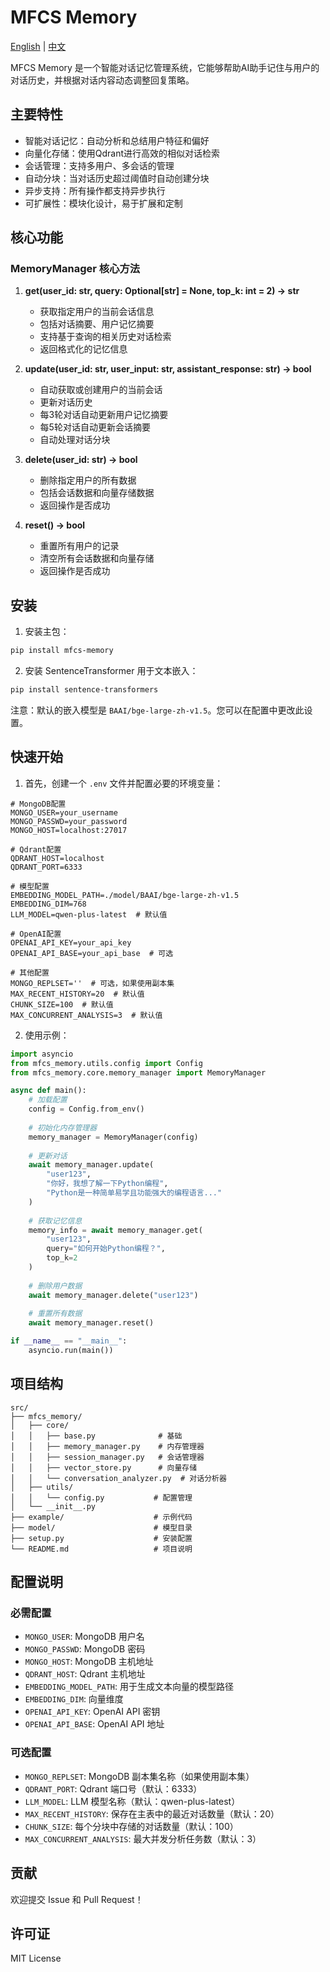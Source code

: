 # MFCS Memory

[English](README.md) | [中文](README_zh.md)

MFCS Memory 是一个智能对话记忆管理系统，它能够帮助AI助手记住与用户的对话历史，并根据对话内容动态调整回复策略。

## 主要特性

- 智能对话记忆：自动分析和总结用户特征和偏好
- 向量化存储：使用Qdrant进行高效的相似对话检索
- 会话管理：支持多用户、多会话的管理
- 自动分块：当对话历史超过阈值时自动创建分块
- 异步支持：所有操作都支持异步执行
- 可扩展性：模块化设计，易于扩展和定制

## 核心功能

### MemoryManager 核心方法

1. **get(user_id: str, query: Optional[str] = None, top_k: int = 2) -> str**
   - 获取指定用户的当前会话信息
   - 包括对话摘要、用户记忆摘要
   - 支持基于查询的相关历史对话检索
   - 返回格式化的记忆信息

2. **update(user_id: str, user_input: str, assistant_response: str) -> bool**
   - 自动获取或创建用户的当前会话
   - 更新对话历史
   - 每3轮对话自动更新用户记忆摘要
   - 每5轮对话自动更新会话摘要
   - 自动处理对话分块

3. **delete(user_id: str) -> bool**
   - 删除指定用户的所有数据
   - 包括会话数据和向量存储数据
   - 返回操作是否成功

4. **reset() -> bool**
   - 重置所有用户的记录
   - 清空所有会话数据和向量存储
   - 返回操作是否成功

## 安装

1. 安装主包：
```bash
pip install mfcs-memory
```

2. 安装 SentenceTransformer 用于文本嵌入：
```bash
pip install sentence-transformers
```

注意：默认的嵌入模型是 `BAAI/bge-large-zh-v1.5`。您可以在配置中更改此设置。

## 快速开始

1. 首先，创建一个 `.env` 文件并配置必要的环境变量：

```env
# MongoDB配置
MONGO_USER=your_username
MONGO_PASSWD=your_password
MONGO_HOST=localhost:27017

# Qdrant配置
QDRANT_HOST=localhost
QDRANT_PORT=6333

# 模型配置
EMBEDDING_MODEL_PATH=./model/BAAI/bge-large-zh-v1.5
EMBEDDING_DIM=768
LLM_MODEL=qwen-plus-latest  # 默认值

# OpenAI配置
OPENAI_API_KEY=your_api_key
OPENAI_API_BASE=your_api_base  # 可选

# 其他配置
MONGO_REPLSET=''  # 可选，如果使用副本集
MAX_RECENT_HISTORY=20  # 默认值
CHUNK_SIZE=100  # 默认值
MAX_CONCURRENT_ANALYSIS=3  # 默认值
```

2. 使用示例：

```python
import asyncio
from mfcs_memory.utils.config import Config
from mfcs_memory.core.memory_manager import MemoryManager

async def main():
    # 加载配置
    config = Config.from_env()
    
    # 初始化内存管理器
    memory_manager = MemoryManager(config)
    
    # 更新对话
    await memory_manager.update(
        "user123",
        "你好，我想了解一下Python编程",
        "Python是一种简单易学且功能强大的编程语言..."
    )
    
    # 获取记忆信息
    memory_info = await memory_manager.get(
        "user123",
        query="如何开始Python编程？",
        top_k=2
    )
    
    # 删除用户数据
    await memory_manager.delete("user123")
    
    # 重置所有数据
    await memory_manager.reset()

if __name__ == "__main__":
    asyncio.run(main())
```

## 项目结构

```
src/
├── mfcs_memory/
│   ├── core/
│   │   ├── base.py              # 基础
│   │   ├── memory_manager.py    # 内存管理器
│   │   ├── session_manager.py   # 会话管理器
│   │   ├── vector_store.py      # 向量存储
│   │   └── conversation_analyzer.py  # 对话分析器
│   ├── utils/
│   │   └── config.py           # 配置管理
│   └── __init__.py
├── example/                    # 示例代码
├── model/                      # 模型目录
├── setup.py                    # 安装配置
└── README.md                   # 项目说明
```

## 配置说明

### 必需配置
- `MONGO_USER`: MongoDB 用户名
- `MONGO_PASSWD`: MongoDB 密码
- `MONGO_HOST`: MongoDB 主机地址
- `QDRANT_HOST`: Qdrant 主机地址
- `EMBEDDING_MODEL_PATH`: 用于生成文本向量的模型路径
- `EMBEDDING_DIM`: 向量维度
- `OPENAI_API_KEY`: OpenAI API 密钥
- `OPENAI_API_BASE`: OpenAI API 地址

### 可选配置
- `MONGO_REPLSET`: MongoDB 副本集名称（如果使用副本集）
- `QDRANT_PORT`: Qdrant 端口号（默认：6333）
- `LLM_MODEL`: LLM 模型名称（默认：qwen-plus-latest）
- `MAX_RECENT_HISTORY`: 保存在主表中的最近对话数量（默认：20）
- `CHUNK_SIZE`: 每个分块中存储的对话数量（默认：100）
- `MAX_CONCURRENT_ANALYSIS`: 最大并发分析任务数（默认：3）

## 贡献

欢迎提交 Issue 和 Pull Request！

## 许可证

MIT License 
